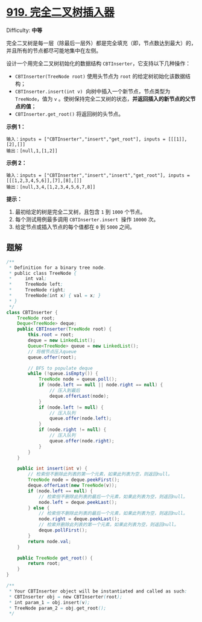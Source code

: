 # [919\. 完全二叉树插入器](https://leetcode-cn.com/problems/complete-binary-tree-inserter/)

Difficulty: **中等**


完全二叉树是每一层（除最后一层外）都是完全填充（即，节点数达到最大）的，并且所有的节点都尽可能地集中在左侧。

设计一个用完全二叉树初始化的数据结构 `CBTInserter`，它支持以下几种操作：

*   `CBTInserter(TreeNode root)` 使用头节点为 `root` 的给定树初始化该数据结构；
*   `CBTInserter.insert(int v)`  向树中插入一个新节点，节点类型为 `TreeNode`，值为 `v` 。使树保持完全二叉树的状态，**并返回插入的新节点的父节点的值**；
*   `CBTInserter.get_root()` 将返回树的头节点。

**示例 1：**

```
输入：inputs = ["CBTInserter","insert","get_root"], inputs = [[[1]],[2],[]]
输出：[null,1,[1,2]]
```

**示例 2：**

```
输入：inputs = ["CBTInserter","insert","insert","get_root"], inputs = [[[1,2,3,4,5,6]],[7],[8],[]]
输出：[null,3,4,[1,2,3,4,5,6,7,8]]
```

**提示：**

1.  最初给定的树是完全二叉树，且包含 `1` 到 `1000` 个节点。
2.  每个测试用例最多调用 `CBTInserter.insert`  操作 `10000` 次。
3.  给定节点或插入节点的每个值都在 `0` 到 `5000` 之间。


## 题解

```java
/**
 * Definition for a binary tree node.
 * public class TreeNode {
 *     int val;
 *     TreeNode left;
 *     TreeNode right;
 *     TreeNode(int x) { val = x; }
 * }
 */
class CBTInserter {
    TreeNode root;
    Deque<TreeNode> deque;
    public CBTInserter(TreeNode root) {
        this.root = root;
        deque = new LinkedList();
        Queue<TreeNode> queue = new LinkedList();
        // 将根节点压入queue
        queue.offer(root);

        // BFS to populate deque
        while (!queue.isEmpty()) {
            TreeNode node = queue.poll();
            if (node.left == null || node.right == null) {
                // 压入到最后
                deque.offerLast(node);
            }
            if (node.left != null) {
                // 压入队列
                queue.offer(node.left);
            }
            if (node.right != null) {
                // 压入队列
                queue.offer(node.right);
            }
        }
    }

    public int insert(int v) {
        // 检索但不删除此列表的第一个元素，如果此列表为空，则返回null。
        TreeNode node = deque.peekFirst();
        deque.offerLast(new TreeNode(v));
        if (node.left == null) {
            // 检索但不删除此列表的最后一个元素，如果此列表为空，则返回null。
            node.left = deque.peekLast();
        } else {
            // 检索但不删除此列表的最后一个元素，如果此列表为空，则返回null。
            node.right = deque.peekLast();
            // 检索并删除此列表的第一个元素，如果此列表为空，则返回null。
            deque.pollFirst();
        }
        return node.val;
    }

    public TreeNode get_root() {
        return root;
    }
}

/**
 * Your CBTInserter object will be instantiated and called as such:
 * CBTInserter obj = new CBTInserter(root);
 * int param_1 = obj.insert(v);
 * TreeNode param_2 = obj.get_root();
 */​
```
